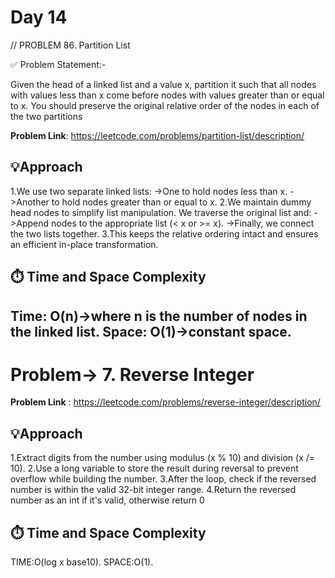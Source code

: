 # Day 14
// PROBLEM 86. Partition List

✅ Problem Statement:-

Given the head of a linked list and a value x, partition it such that all nodes with values less than x come before nodes with values greater than or equal to x.
You should preserve the original relative order of the nodes in each of the two partitions

**Problem Link**: https://leetcode.com/problems/partition-list/description/

## 💡Approach
1.We use two separate linked lists:
->One to hold nodes less than x.
->Another to hold nodes greater than or equal to x.
2.We maintain dummy head nodes to simplify list manipulation. We traverse the original list and:
->Append nodes to the appropriate list (< x or >= x).
->Finally, we connect the two lists together.
3.This keeps the relative ordering intact and ensures an efficient in-place transformation.


## ⏱️ Time and Space Complexity
Time: O(n)->where n is the number of nodes in the linked list.
Space: O(1)->constant space.
--------------------------------------------------------------------------------------------------------------------------------------------------------------------------------------

# Problem-> 7. Reverse Integer

**Problem Link** : https://leetcode.com/problems/reverse-integer/description/

## 💡Approach
1.Extract digits from the number using modulus (x % 10) and division (x /= 10).
2.Use a long variable to store the result during reversal to prevent overflow while building the number.
3.After the loop, check if the reversed number is within the valid 32-bit integer range.
4.Return the reversed number as an int if it's valid, otherwise return 0

## ⏱️ Time and Space Complexity
TIME:O(log x base10).
SPACE:O(1).
